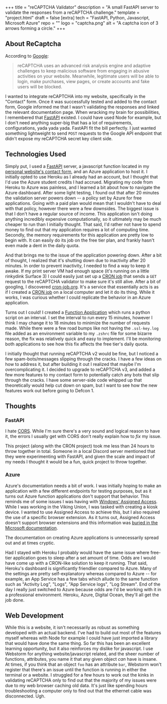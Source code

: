 +++
title = "reCAPTCHA Validator"
description = "A small FastAPI server to validate the responses from a reCAPTCHA challenge."
template = "project.html"
draft = false
[extra]
tech = "FastAPI, Python, Javascript, Microsoft Azure"
repo = ""
logo = "captcha.png"
alt = "A captcha icon of 3 arrows forming a circle."
+++

## About ReCaptcha

According to [Google](https://www.google.com/recaptcha/about/):

>  reCAPTCHA uses an advanced risk analysis engine and adaptive challenges to keep malicious software from engaging in abusive activities on your website. Meanwhile, legitimate users will be able to login, make purchases, view pages, or create accounts and fake users will be blocked. 


I wanted to integrate reCAPTCHA into my website, specifically in the "Contact" form. Once it was successfully tested and added to the contact form, Google informed
me that I wasn't validating the responses and linked the relevant documentation page. When wracking my brain for 
possibilities, I remembered that [FastAPI](https://fastapi.tiangolo.com/) existed. I could have used Node for example,
but I don't need anything super-big that has a lot of requirements, configurations, yada yada yada. FastAPI fit the bill perfectly. I just wanted something lightweight to send `POST` requests to the Google API endpoint that didn't expose my reCAPTCHA secret key client side. 

## Technologies Used

Simply put, I used a [FastAPI](https://fastapi.tiangolo.com/) server, a javascript function located in my [personal website's contact form](https://www.michaelkennedy.dev/contact/), and an Azure application to host it. I initially opted to use Heroku as I already had an account, 
but I thought that I'd use the Azure student credits I had accrued. Migrating my code from Heroku to Azure was painless, and I learned a bit about how to navigate the Azure dashboard. After some light testing, I found out that after
20 minutes the validation server powers down -- a policy set by Azure for free applications. Going with a paid plan would mean that I wouldn't have to deal with that policy, however there were a few downsides. The biggest issue is that I don't have a regular source of income.
This application isn't doing anything incredibly expensive computationally, so it ultimately may be much cheaper to run than I initially thought. That said, I'd rather not have to spend money to find out that my application requires a lot of computing time. Secondly, the memory requirements
for this application are pretty low to begin with. It can easily do its job on the free tier plan, and frankly hasn't even made a dent in the daily quota. 

And that brings me to the issue of the application powering down. After a bit of thought, I realized that it's shutting down due to inactivity after 20 minutes. In order to prevent inactivity, I needed to find a way to keep it awake. If my print server VM had enough space (it's running
on a little rinkydink Surface 3) I could easily just set up a [CRON job](https://ostechnix.com/a-beginners-guide-to-cron-jobs/) that sends a `GET` request to the reCAPTCHA validator to make sure it's still alive. After a bit of googling, I discovered [cron-job.org](https://cron-job.org/en/).
It's a service that essentially acts is as if I created a [CRON job](https://ostechnix.com/a-beginners-guide-to-cron-jobs/) on a local computer and let it do its thing. While it works, I was curious whether I could replicate the behavior in an Azure application. 

Turns out I could! I created a [Function Application](https://docs.microsoft.com/en-us/azure/azure-functions/functions-overview) which runs a python script on an interval. I set the interval to run every 15 minutes, however I think I may change it to 18 minutes to minimize the number of requests made.
While there were a few road bumps like not having the `.ssl-key.log` file added as an environment variable to my `.zshrc` file for some bizarre reason, the fix was relatively quick and easy to implement. I'll be monitoring both applications to see how this fix affects the free tier's daily quota. 

I initially thought that running reCAPTCHA v2 would be fine, but I noticed a few spam-bots/messages slipping through the cracks. I have a few ideas on how to address it, but after building it out I realized that maybe I'm overcomplicating it. I decided to upgrade to reCAPTCHA v3, and added a few more 
features to my contact form to potentially catch any bots that slip through the cracks. I have some server-side code whipped up that theoretically would help cut down on spam, but I want to see how the new features work out before going to Defcon 1. 

## Thoughts

### FastAPI

I hate [CORS](https://developer.mozilla.org/en-US/docs/Web/HTTP/CORS). While I'm sure there's a very sound and logical reason to have it, the errors I usually get with CORS don't really explain how to *fix* my issue.

This project (along with the CRON project) took me less than 24 hours to throw together in total. Someone in a local Discord server mentioned that they were experimenting with FastAPI, and given the scale
and impact of my needs I thought it would be a fun, quick project to throw together. 

### Azure

Azure's documentation needs a bit of work. I was initially hoping to make an application with a few different endpoints for testing purposes, but as it turns out Azure function applications don't support that behavior. This reminds me of some issues I was having with
[Windows' Assigned Access](https://docs.microsoft.com/en-us/windows/configuration/guidelines-for-assigned-access-app). While I was working in the Viking Union, I was tasked with creating a kiosk device. I wanted to use Assigned Access to achieve this, but I also required
the use of a specific browser extension. As it turns out, Assigned Access doesn't support browser extensions and this information was [buried in the Microsoft documentation](https://docs.microsoft.com/en-us/deployedge/microsoft-edge-configure-kiosk-mode#functional-limitations).

The documentation on creating Azure applications is unnecessarily spread out and at times cryptic.

Had I stayed with Heroku I probably would have the same issue where free-tier application goes to sleep after a set amount of time. Odds are I would have come up with a CRON-like solution to keep it running. That said, Heroku's dashboard is significantly friendlier compared to Azure. Many
of the settings are pretty self-explanatory whereas compared to Azure -- for example, an App Service has a few tabs which allude to the same function such as "Activity Log", "Logs", "App Service logs", "Log Stream". End of the day I really just switched to Azure because odds are I'd be working
with it in a professional environment. Heroku, Azure, Digital Ocean, they'll all get the job done. 


## Web Development

While this is a website, it isn't necessarily as robust as something developed with an actual backend. I've had to build out most of the features myself whereas with Node for example I could have just imported a library that would have done the same thing. So far this has been an excellent learning opportunity,
but it also reinforces my dislike for javascript. I use Webstorm for anything website/javascript related, and the sheer number of functions, attributes, you name it that any given object *can* have is insane. At times, if you think that an object `foo` has an attribute `bar`, Webstorm won't register that there's an issue
until the function is running in either the terminal or a website. I struggled for a few hours to work out the kinks in validating reCAPTCHA only to find out that the majority of my issues were due to my web browser caching old data. It's just like spending hours troubleshooting a computer
only to find out that the ethernet cable was disconnected. Ugh. 
